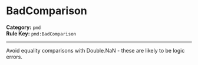 
# BadComparison
**Category:** `pmd`<br/>
**Rule Key:** `pmd:BadComparison`<br/>


-----

Avoid equality comparisons with Double.NaN - these are likely to be logic errors.

